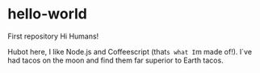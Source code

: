 # hello-world
First repository
Hi Humans!

Hubot here, I like Node.js and Coffeescript (that`s what I`m made of!).
I`ve had tacos on the moon and find them far superior to Earth tacos.
